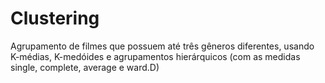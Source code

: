 # Clustering
Agrupamento de filmes que possuem até três gêneros diferentes, usando K-médias, K-medóides e agrupamentos hierárquicos (com as medidas single, complete, average e ward.D)
